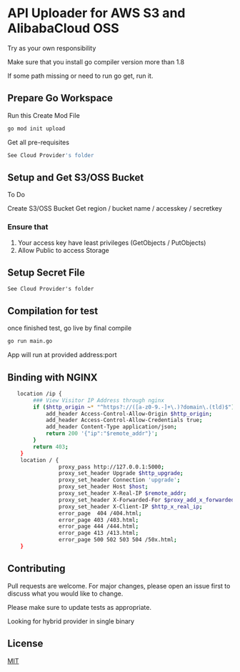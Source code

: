 # API Uploader for AWS S3 and AlibabaCloud OSS

Try as your own responsibility


Make sure that you install go compiler version more than 1.8 

If some path missing or need to run go get, run it.

## Prepare Go Workspace
Run this
Create Mod File
```bash
go mod init upload
```
Get all pre-requisites
```bash
See Cloud Provider's folder
```

## Setup and Get S3/OSS Bucket
To Do

Create S3/OSS Bucket
Get region / bucket name / accesskey / secretkey 

### Ensure that
1. Your access key have least privileges (GetObjects / PutObjects)
2. Allow Public to access Storage

## Setup Secret File
```text
See Cloud Provider's folder
```


## Compilation for test

once finished test, go live by final compile

```bash
go run main.go
```

App will run at provided address:port


## Binding with NGINX
```bash
   location /ip {
        ### View Visitor IP Address through nginx 
        if ($http_origin ~* "^https?://([a-z0-9.-]+\.)?domain\.(tld)$") {
            add_header Access-Control-Allow-Origin $http_origin;
            add_header Access-Control-Allow-Credentials true;
            add_header Content-Type application/json;
            return 200 '{"ip":"$remote_addr"}';
        }
        return 403;
    }
    location / {
                proxy_pass http://127.0.0.1:5000;
                proxy_set_header Upgrade $http_upgrade;
                proxy_set_header Connection 'upgrade';
                proxy_set_header Host $host;
                proxy_set_header X-Real-IP $remote_addr;
                proxy_set_header X-Forwarded-For $proxy_add_x_forwarded_for;
                proxy_set_header X-Client-IP $http_x_real_ip;
                error_page  404 /404.html;
                error_page 403 /403.html;
                error_page 444 /444.html;
                error_page 413 /413.html;
                error_page 500 502 503 504 /50x.html;
    }
```

## Contributing

Pull requests are welcome. For major changes, please open an issue first
to discuss what you would like to change.

Please make sure to update tests as appropriate.

Looking for hybrid provider in single binary

## License

[MIT](https://choosealicense.com/licenses/mit/)


